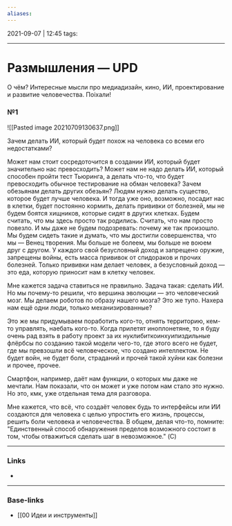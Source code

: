 ```yaml
---
aliases:
---
```

2021-09-07 | 12:45
tags: 
___

# Размышления — UPD
О чём? Интересные мысли про медиадизайн, кино, ИИ, проектирование и развитие человечества. Поiхали!


### №1

![[Pasted image 20210709130637.png]]

Зачем делать ИИ, который будет похож на человека со всеми его недостатками? 

Может нам стоит сосредоточится в создании ИИ, который будет значительно нас превосходить? Может нам не надо делать ИИ, который способен пройти тест Тьюринга, а делать что-то, что будет превосходить обычное тестирование на обман человека? Зачем обезьянам делать других обезьян? Людям нужно делать существо, которое будет лучше человека. И тогда уже оно, возможно, посадит нас в клетки, будет постоянно кормить, делать прививки от болезней, мы не будем боятся хищников, которые сидят в других клетках. Будем считать, что мы здесь просто так родились. Считать, что нам просто повезло. И мы даже не будем подозревать: почему же так произошло. Мы будем сидеть такие и думать, что мы достигли совершенства, что мы — Венец творения. Мы больше не болеем, мы больше не воюем друг с другом. У каждого свой безусловный доход и запрещено оружие, запрещены войны, есть масса прививок от спидораков и прочих болезней. Только прививки нам делает человек, а безусловный доход — это еда, которую приносит нам в клетку человек. 

Мне кажется задача ставиться не правильно. Задача такая: сделать ИИ. Но мы почему-то решили, что вершина эволюции — это человеческий мозг. Мы делаем роботов по образу нашего мозга? Это же тупо. Нахера нам ещё одни люди, только механизированные?

Это же мы придумываем поработить кого-то, отнять территорию, кем-то управлять, наебать кого-то. Когда прилетят иноплонетяне, то я буду очень рад взять в работу проект за их нуклибиткоинхуипиздильные флёрбсы по созданию такой модели чего-то, где этого всего не будет, где мы превзошли всё человеческое, что создано интеллектом. Не будет войн, не будет боли, страданий и прочей такой хуйни как болезни и прочее, прочее.

Смартфон, например, даёт нам функции, о которых мы даже не мечтали. Нам показали, что он может и уже потом нам стало это нужно. Но это, кмк, уже отдельная тема для разговора.

Мне кажется, что всё, что создаёт человек будь то интерфейсы или ИИ создаются для человека с целью упростить его жизнь, процессы, решить боли человека и человечества. В общем, делая что-то, помните: "Единственный способ обнаружения пределов возможного состоит в том, чтобы отважиться сделать шаг в невозможное." (C)



___
### Links
- 

___
### Base-links
- [[00 Идеи и инструменты]]

